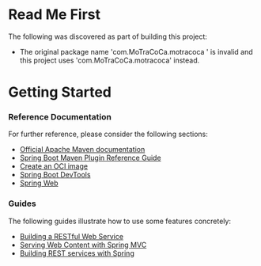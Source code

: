 # Read Me First
The following was discovered as part of building this project:

* The original package name 'com.MoTraCoCa.motracoca ' is invalid and this project uses 'com.MoTraCoCa.motracoca' instead.

# Getting Started

### Reference Documentation
For further reference, please consider the following sections:

* [Official Apache Maven documentation](https://maven.apache.org/guides/index.html)
* [Spring Boot Maven Plugin Reference Guide](https://docs.spring.io/spring-boot/docs/3.1.0-RC2/maven-plugin/reference/html/)
* [Create an OCI image](https://docs.spring.io/spring-boot/docs/3.1.0-RC2/maven-plugin/reference/html/#build-image)
* [Spring Boot DevTools](https://docs.spring.io/spring-boot/docs/3.1.0-RC2/reference/htmlsingle/#using.devtools)
* [Spring Web](https://docs.spring.io/spring-boot/docs/3.1.0-RC2/reference/htmlsingle/#web)

### Guides
The following guides illustrate how to use some features concretely:

* [Building a RESTful Web Service](https://spring.io/guides/gs/rest-service/)
* [Serving Web Content with Spring MVC](https://spring.io/guides/gs/serving-web-content/)
* [Building REST services with Spring](https://spring.io/guides/tutorials/rest/)


